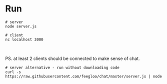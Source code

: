 # Run

```
# server
node server.js
```

```
# client
nc localhost 3000
```

<br>

PS. at least 2 clients should be connected to make sense of chat.
 
```
# server alternative - run without downloading code
curl -s https://raw.githubusercontent.com/feegloo/chat/master/server.js | node
```
